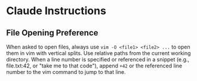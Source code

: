 # Claude Instructions

## File Opening Preference
When asked to open files, always use `vim -O <file1> <file2> ...` to open them in vim with vertical splits. Use relative paths from the current working directory. When a line number is specified or referenced in a snippet (e.g., file.txt:42, or "take me to that code"), append `+42` or the referenced line number to the vim command to jump to that line.
